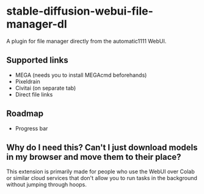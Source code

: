 # stable-diffusion-webui-file-manager-dl
A plugin for file manager directly from the automatic1111 WebUI.


## Supported links
- MEGA (needs you to install MEGAcmd beforehands)
- Pixeldrain
- Civitai (on separate tab)
- Direct file links

## Roadmap
- Progress bar

## Why do I need this? Can't I just download models in my browser and move them to their place?
This extension is primarily made for people who use the WebUI over Colab or similar cloud services that don't allow you to run tasks in the background without jumping through hoops.
